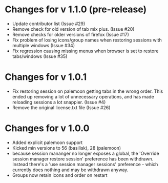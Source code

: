 # Changes for v 1.1.0 (pre-release)
* Update contributor list (Issue #29)
* Remove check for old version of tab mix plus. (Issue #20)
* Remove checks for older versions of firefox (Issue #17)
* Fix problem of losing icons/group names when restoring sessions with multiple windows (Issue #34)
* Fix regression causing missing menus when browser is set to restore tabs/windows (Issue #35)

# Changes for v 1.0.1
* Fix restoring session on palemoon getting tabs in the wrong order. This ended up removing a lot of unnecessary operations, and has made reloading sessions a lot snappier. (Issue #4)
* Remove the original license.txt file (Issue #26)

# Changes for v 1.0.0
* Added explicit palemoon support
* Kicked min versions to 56 (basilisk), 28 (palemoon)
* because session mananger no longer exposes a global, the 'Override session manager restore session' preference has been withdrawn. Instead there's a 'use session manager sessions' preference - which currently does nothing and may be withdrawn anyway.
* Groups now retain icons and order on restart
